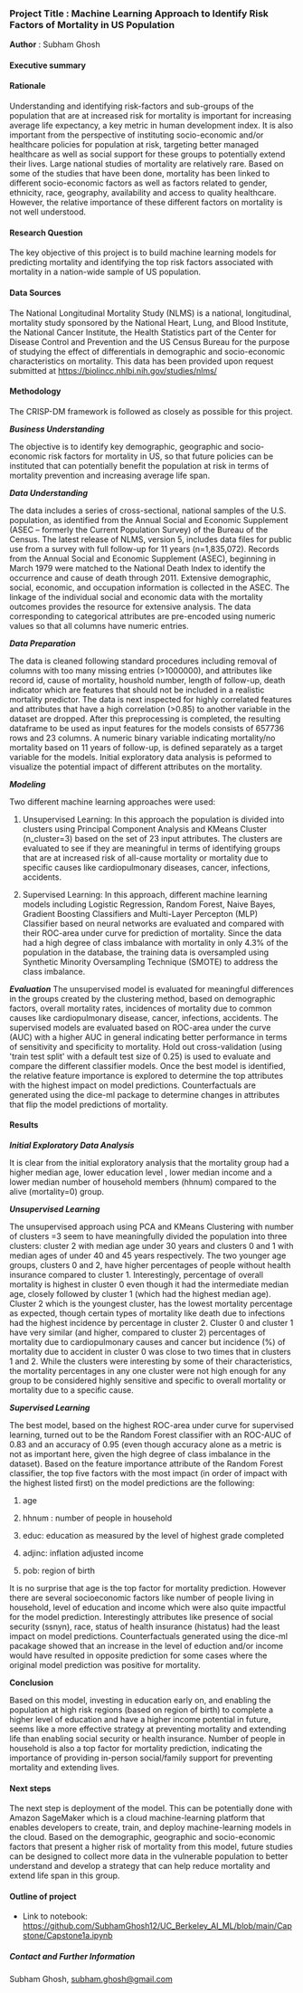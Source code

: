 ### Project Title : Machine Learning Approach to Identify Risk Factors of Mortality in US Population

**Author** : Subham Ghosh

#### Executive summary

#### Rationale
 Understanding and identifying risk-factors and sub-groups of the population that are at increased risk for mortality is important for increasing average life expectancy, a key metric in human development index. It is also important from the perspective of instituting socio-economic and/or healthcare policies for population at risk,  targeting better managed healthcare as well as social support for these groups to potentially extend their lives. Large national studies of mortality are relatively rare. Based on some of the studies that have been done,  mortality has been linked to different socio-economic factors as well as factors related to gender, ethnicity, race, geography, availability and access to quality healthcare. However, the relative importance of these different factors on mortality is not well understood.
 
#### Research Question
The key objective of this project is to build machine learning models for predicting mortality and identifying the top risk factors associated with mortality in a nation-wide sample of US population.

#### Data Sources
The National Longitudinal Mortality Study (NLMS) is a national, longitudinal, mortality study sponsored by the National Heart, Lung, and Blood Institute, the National Cancer Institute, the Health Statistics part of the Center for Disease Control and Prevention and the US Census Bureau for the purpose of studying the effect of differentials in demographic and socio-economic characteristics on mortality. This data has been provided  upon request submitted at https://biolincc.nhlbi.nih.gov/studies/nlms/

#### Methodology

The CRISP-DM framework is followed as closely as possible for this project. 

***Business Understanding***

The objective is to identify key demographic, geographic and socio-economic risk factors for mortality in US, so that future policies can be instituted that can potentially benefit the population at risk in terms of mortality prevention and increasing average life span.  

***Data Understanding***

The data includes a series of cross-sectional, national samples of the U.S. population, as identified from the Annual Social and Economic Supplement (ASEC – formerly the Current Population Survey) of the Bureau of the Census. The latest release of NLMS, version 5,  includes data files for public use from a survey with full follow-up for 11 years (n=1,835,072). Records from the Annual Social and Economic Supplement (ASEC), beginning in March 1979 were matched to the National Death Index to identify the occurrence and cause of death through 2011. Extensive demographic, social, economic, and occupation information is collected in the ASEC. The linkage of the individual social and economic data with the mortality outcomes provides the resource for extensive analysis. The data corresponding to categorical attributes are pre-encoded using numeric values so that all columns have numeric entries.

***Data Preparation***

The data is cleaned following standard procedures including removal of columns with too many missing entries (>1000000), and attributes like record id, cause of mortality, houshold number, length of follow-up, death indicator which are  features that should not be included in a realistic mortality predictor. The data is next inspected for highly correlated features and attributes that have a high correlation (>0.85) to another variable in the dataset are dropped. After this preprocessing is completed, the resulting dataframe to be used as input features for the models consists of 657736 rows and 23 columns. A numeric binary  variable indicating mortality/no mortality based on 11 years of follow-up, is defined separately as a target variable for the models. Initial exploratory data analysis is peformed to visualize the potential impact of different attributes on the mortality.

***Modeling***

Two different machine learning approaches were used:

1) Unsupervised Learning: In this approach the population is divided into clusters using Principal Component Analysis and KMeans Cluster (n_cluster=3) based on the set of 23 input attributes. The clusters are evaluated to see if they are meaningful in terms of identifying groups that are at increased risk of all-cause mortality or mortality due to specific causes like cardiopulmonary diseases, cancer, infections, accidents.

2) Supervised Learning: In this approach, different machine learning models including Logistic Regression, Random Forest, Naive Bayes, Gradient Boosting Classifiers and Multi-Layer Percepton (MLP) Classifier based on neural networks are evaluated and compared with their ROC-area under curve for prediction of mortality. Since the data had a high degree of class imbalance with mortality in only 4.3% of the population in the database, the training data is oversampled using Synthetic Minority Oversampling Technique (SMOTE) to address the class imbalance. 

***Evaluation***
The unsupervised model is evaluated for meaningful differences in the groups created by the clustering method, based on demographic factors, overall mortality rates, incidences of mortality due to common causes like cardiopulmonary disease, cancer, infections, accidents. The supervised models are evaluated based on ROC-area under the curve (AUC) with a higher AUC in general indicating better performance in terms of sensitivity and specificity to mortality. Hold out cross-validation (using 'train test split' with a default test size of 0.25) is used to evaluate and compare the different classifier  models. Once the best model is identified, the relative feature importance is explored to determine the top attributes with the highest impact on model predictions. Counterfactuals are generated using the dice-ml package to determine changes in attributes that flip the model predictions of mortality.

#### Results

***Initial Exploratory Data Analysis***

It is clear from the initial exploratory analysis that the mortality group had a higher median age, lower education level , lower median income and a lower median number of household members (hhnum) compared to the alive (mortality=0) group. 

***Unsupervised Learning***

The unsupervised approach using PCA and KMeans Clustering with number of clusters =3 seem to have meaningfully divided the population into three clusters: cluster 2 with median age under 30 years and clusters 0 and 1 with median ages of under 40 and 45 years respectively. The two younger age groups, clusters 0 and 2, have higher percentages of people without health insurance compared to cluster 1. Interestingly, percentage of overall mortality is highest in cluster 0 even though it had the intermediate median age, closely followed by cluster 1 (which had the highest median age). Cluster 2 which is the youngest cluster, has the lowest mortality percentage as expected, though certain types of mortality like death due to infections had the highest incidence by percentage in cluster 2. Cluster 0 and cluster 1 have very similar (and higher, compared to cluster 2) percentages of mortality due to cardiopulmonary causes and cancer but incidence (%) of mortality due to accident in cluster 0 was close to two times that in clusters 1 and 2. While the clusters were interesting by some of their characteristics, the  mortality percentages in any one cluster were not high enough for any group to be considered highly sensitive and specific to overall mortality or mortality due to a specific cause.

***Supervised Learning***

The best model, based on the highest ROC-area under curve for supervised learning, turned out to be the Random Forest classifier with an ROC-AUC of 0.83 and an accuracy of 0.95 (even though accuracy alone as a metric is not as important here, given the high degree of class imbalance in the dataset). Based on the feature importance attribute of the Random Forest classifier, the top five factors with the most impact (in order of impact with the highest listed first) on the model predictions are the following:

1) age

2) hhnum : number of people in household

3) educ: education as measured by the level of highest grade completed

4) adjinc: inflation adjusted income

5) pob: region of birth

It is no surprise that age is the top factor for mortality prediction. However there are several socioeconomic factors like number of people living in household, level of education and income which were also quite impactful for the model prediction. Interestingly attributes like presence of social security (ssnyn), race, status of health insurance (histatus) had the least impact on model predictions. Counterfactuals generated using the dice-ml pacakage showed that an increase in the level of eduction and/or income would have resulted in opposite prediction for some cases where the original model prediction was positive for mortality.

**Conclusion**

Based on this model, investing in education early on, and enabling the population at high risk regions (based on region of birth) to complete a higher level of education and  have a higher income potential in future,  seems like a more effective strategy at preventing mortality and  extending life than enabling social security or health insurance. Number of people in household is also a top factor for mortality prediction, indicating the importance of providing in-person social/family support for preventing mortality and extending lives.

#### Next steps
The next step is deployment of the model. This can be potentially done with Amazon SageMaker which is a cloud machine-learning platform that enables developers to create, train, and deploy machine-learning models in the cloud. Based on the demographic, geographic and socio-economic factors that present a higher risk of mortality from this model, future studies can be designed to collect more data in the vulnerable population to better understand and develop a strategy that can help reduce mortality and extend  life span in this group.

#### Outline of project

- Link to notebook: https://github.com/SubhamGhosh12/UC_Berkeley_AI_ML/blob/main/Capstone/Capstone1a.ipynb



##### Contact and Further Information
Subham Ghosh, subham.ghosh@gmail.com
